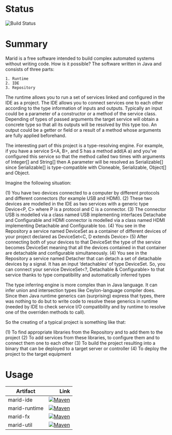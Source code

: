 Status
====================

![Build Status](https://travis-ci.org/MaridProject/marid.svg?branch=master)

Summary
====================

Marid is a free software intended to build complex automated systems without writing code. How is it possible? The software written in Java and consists of three parts:

    1. Runtime
    2. IDE
    3. Repository

The runtime allows you to run a set of services linked and configured in the IDE as a project.
The IDE allows you to connect services one to each other according to the type information of inputs and outputs. Typically an input could be a parameter of a constructor or a method of the service class. Depending of types of passed arguments the target service will obtain a concrete type so that all its outputs will be resolved by this type too. An output could be a getter or field or a result of a method whose arguments are fully applied beforehand.

The interesting part of this project is a type-resolving engine.
For example, if you have a service S<A, B>, and S has a method add(A a) and you’ve configured this service so that the method called two times with arguments of Integer[] and String[] then A parameter will be resolved as Serializable[] since Serializable[] is type-compatible with Cloneable, Serializable, Object[] and Object.

Imagine the following situation:

(1) You have two devices connected to a computer by different protocols and different connectors (for example USB and HDMI).
(2) These two devices are modelled in the IDE as two services with a generic type Device<P, C> where P is a protocol and C is a connector.
(3) The connector USB is modelled via a class named USB implementing interfaces Detachabe and Configurable and HDMI connector is modelled via a class named HDMI implementing Detachable and Configurable too.
(4) You see in the Repository a service named DeviceSet as a container of different devices of your project declared as DeviceSet<C, D extends Device<?, C>>
(5) After connecting both of your devices to that DeviceSet the type of the service becomes DeviceSet<?, Detachable & Configurable> meaning that all the devices contained in that container are detachable and configurable simultaneously.
(4) You see in the Repository a service named Detacher that can detach a set of detachable devices by a signal. It has an input ‘detachables’ of type DeviceSet<? extends Detachable, ?>. So, you can connect your service DeviceSet<?, Detachable & Configurable> to that service thanks to type compatibility and automatically inferred types

The type inferring engine is more complex than in Java language. It can infer union and intersection types like Ceylon-language compiler does. Since then Java runtime generics can (surprising) express that types, there was nothing to do but to write code to resolve these generics in runtime (needed by IDE to check service I/O compatibility and by runtime to resolve one of the overriden methods to call).

So the creating of a typical project is something like that:

(1) To find appropriate libraries from the Repository and to add them to the project
(2) To add services from these libraries, to configure them and to connect them one to each other
(3) To build the project resulting into a binary that can be deployed to a target server or controller
(4) To deploy the project to the target equipment

Usage
====================

| Artifact | Link  |
|----------|------:|
| marid-ide | [![Maven](http://img.shields.io/maven-central/v/org.marid/marid-ide.svg?style=flat)](https://maven-badges.herokuapp.com/maven-central/org.marid/marid-ide) |
| marid-runtime | [![Maven](http://img.shields.io/maven-central/v/org.marid/marid-runtime.svg?style=flat)](https://maven-badges.herokuapp.com/maven-central/org.marid/marid-runtime) |
| marid-fx | [![Maven](http://img.shields.io/maven-central/v/org.marid/marid-fx.svg?style=flat)](https://maven-badges.herokuapp.com/maven-central/org.marid/marid-fx) |
| marid-util | [![Maven](http://img.shields.io/maven-central/v/org.marid/marid-util.svg?style=flat)](https://maven-badges.herokuapp.com/maven-central/org.marid/marid-util) |
